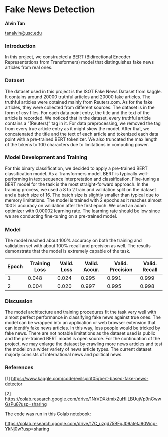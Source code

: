 # Fake News Detection

**Alvin Tan**

<ins>tanalvin@usc.edu</ins>

### Introduction

In this project, we constructed a BERT (Bidirectional Encoder Representations from Transformers) model that distinguishes fake news articles from real ones. 

### Dataset

The dataset used in this project is the ISOT Fake News Dataset from kaggle. It contains around 20000 truthful articles and 20000 fake articles. The truthful articles were obtained mainly from Reuters.com. As for the fake articles, they were collected from different sources. The dataset is in the form of csv files. For each data point entry, the title and the text of the article is recorded. We noticed that in the dataset, every truthful article contains a “(Reuters)” tag in it. For data preprocessing, we removed the tag from every true article entry as it might skew the model. After that, we concatenated the title and the text of each article and tokenized each data point with a pre-trained BERT tokenizer. We also truncated the max length of the tokens to 100 characters due to limitations in computing power. 

### Model Development and Training

For this binary classification, we decided to apply a pre-trained BERT classification model. As a Transformers model, BERT is typically well-performing in text sequence interpretation and classification. Fine-tuning a BERT model for the task is the most straight-forward approach. In the training process, we used a 8 to 2 train and validation split on the dataset and a batch size of 16. The batch size is slightly smaller than typical due to memory limitations. The model is trained with 2 epochs as it reaches almost 100% accuracy on validation after the first epoch. We used an adam optimizer with 0.00002 learning rate. The learning rate should be low since we are conducting fine-tuning on a pre-trained model. 

### Model

The model reached about 100% accuracy on both the training and validation set with about 100% recall and precision as well. The results demonstrate that the model is extremely capable of the task.

| Epoch	| Training Loss |	Valid. Loss |	Valid. Accur. |	Valid. Precision	| Valid. Recall |
| -------- | ------- | ------- | ------- | ------- | ------- |
1 |	0.048 |	0.024 |	0.995 |	0.991	| 0.999 |
2	| 0.004 |	0.020 |	0.997 |	0.995 |	0.998 |

### Discussion

The model architecture and training procedures fit the task very well with almost perfect performance in classifying fake news against true ones. The model can be wrapped into an application or web browser extension that can identify fake news articles. In this way, less people would be tricked by fake news. There are not notable limitations as the dataset used is public and the pre-trained BERT model is open source. For the continuation of the project, we may enlarge the dataset by crawling more news articles and test the model on a wider variety of news article types. The current dataset majorly consists of international news and political news.  

### References

[1] https://www.kaggle.com/code/evilspirit05/bert-based-fake-news-detector

[2] https://colab.research.google.com/drive/1NrVDXktmixZuHIILBUujVp9nCwwGsPu8?usp=sharing

The code was run in this Colab notebook:

https://colab.research.google.com/drive/17C_uzgd75BFgJ09atetJ90Wcp-YkNj0w?usp=sharing
